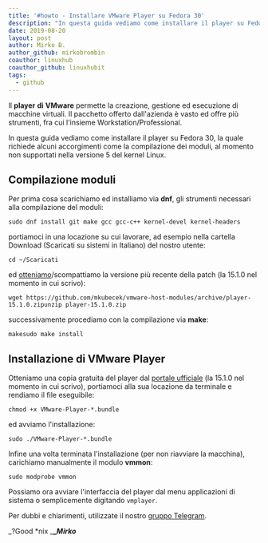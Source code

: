 ```yaml
---
title: '#howto - Installare VMware Player su Fedora 30'
description: "In questa guida vediamo come installare il player su Fedora 30, la quale richiede alcuni accorgimenti come la compilazione dei moduli, al momento non supportati nella versione 5 del kernel Linux."
date: 2019-08-20
layout: post
author: Mirko B.
author_github: mirkobrombin
coauthor: linuxhub
coauthor_github: linuxhubit
tags:
  - github
---
```

Il **player** **di** **VMware** permette la creazione, gestione ed esecuzione di macchine virtuali. Il pacchetto offerto dall'azienda è vasto ed offre più strumenti, fra cui l'insieme Workstation/Professional.

In questa guida vediamo come installare il player su Fedora 30, la quale richiede alcuni accorgimenti come la compilazione dei moduli, al momento non supportati nella versione 5 del kernel Linux.

## Compilazione moduli

Per prima cosa scarichiamo ed installiamo via **dnf**, gli strumenti necessari alla compilazione del moduli:

    sudo dnf install git make gcc gcc-c++ kernel-devel kernel-headers

portiamoci in una locazione su cui lavorare, ad esempio nella cartella Download (Scaricati su sistemi in Italiano) del nostro utente:

    cd ~/Scaricati

ed [otteniamo](https://github.com/mkubecek/vmware-host-modules/releases)/scompattiamo la versione più recente della patch (la 15.1.0 nel momento in cui scrivo):

    wget https://github.com/mkubecek/vmware-host-modules/archive/player-15.1.0.zipunzip player-15.1.0.zip

successivamente procediamo con la compilazione via **make**:

    makesudo make install

## Installazione di VMware Player

Otteniamo una copia gratuita del player dal [portale ufficiale](https://my.vmware.com/en/web/vmware/free#desktop_end_user_computing/vmware_workstation_player/15_0) (la 15.1.0 nel momento in cui scrivo), portiamoci alla sua locazione da terminale e rendiamo il file eseguibile:

    chmod +x VMware-Player-*.bundle

ed avviamo l'installazione:

    sudo ./VMware-Player-*.bundle

Infine una volta terminata l'installazione (per non riavviare la macchina), carichiamo manualmente il modulo **vmmon**:

    sudo modprobe vmmon

Possiamo ora avviare l'interfaccia del player dal menu applicazioni di sistema o semplicemente digitando `vmplayer`.

Per dubbi e chiarimenti, utilizzate il nostro [gruppo Telegram](https://t.me/gentedilinux).

_?Good *nix _**__Mirko_**